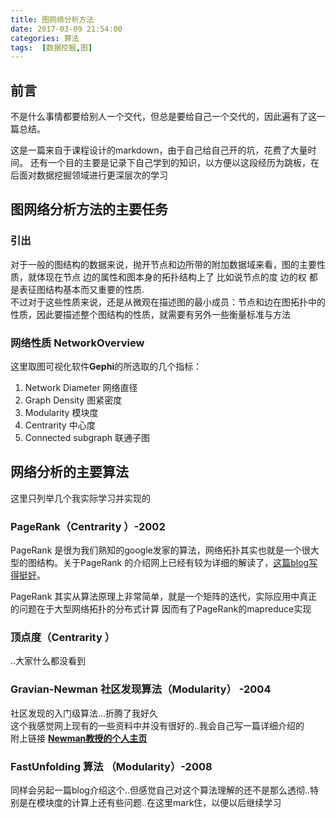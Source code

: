 ```yaml
---
title: 图网络分析方法  
date: 2017-03-09 21:54:00  
categories: 算法
tags:  [数据挖掘,图] 
---
```


## 前言
不是什么事情都要给别人一个交代，但总是要给自己一个交代的，因此遍有了这一篇总结。   

 这是一篇来自于课程设计的markdown，由于自己给自己开的坑，花费了大量时间。
还有一个目的主要是记录下自己学到的知识，以方便以这段经历为跳板，在后面对数据挖掘领域进行更深层次的学习

## 图网络分析方法的主要任务

### 引出

对于一般的图结构的数据来说，抛开节点和边所带的附加数据域来看，图的主要性质，就体现在节点 边的属性和图本身的拓扑结构上了  比如说节点的度 边的权 都是表征图结构基本而又重要的性质.   
不过对于这些性质来说，还是从微观在描述图的最小成员：节点和边在图拓扑中的性质，因此要描述整个图结构的性质，就需要有另外一些衡量标准与方法  

### 网络性质 NetworkOverview
这里取图可视化软件**Gephi**的所选取的几个指标：  
1. Network Diameter 网络直径 
2. Graph Density 图紧密度
3. Modularity 模块度
4. Centrarity 中心度 
5. Connected subgraph 联通子图 


## 网络分析的主要算法

 这里只列举几个我实际学习并实现的 

### PageRank（Centrarity ）-2002
 PageRank 是很为我们熟知的google发家的算法，网络拓扑其实也就是一个很大型的图结构。关于PageRank 的介绍网上已经有较为详细的解读了，[这篇blog写得挺好](http://blog.jobbole.com/71431/)。

PageRank 其实从算法原理上非常简单，就是一个矩阵的迭代，实际应用中真正的问题在于大型网络拓扑的分布式计算 因而有了PageRank的mapreduce实现


### 顶点度（Centrarity ）
 ..大家什么都没看到

### Gravian-Newman 社区发现算法（Modularity） -2004
 社区发现的入门级算法...折腾了我好久  
 这个我感觉网上现有的一些资料中并没有很好的..我会自己写一篇详细介绍的   
 附上链接 **[Newman教授的个人主页](http://www-personal.umich.edu/~mejn/)**


### FastUnfolding 算法 （Modularity）-2008
 同样会另起一篇blog介绍这个..但感觉自己对这个算法理解的还不是那么透彻..特别是在模块度的计算上还有些问题..在这里mark住，以便以后继续学习


